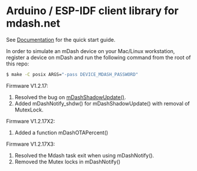 # Arduino / ESP-IDF client library for mdash.net

See [Documentation](https://mdash.net/docs/) for the quick start guide.

In order to simulate an mDash device on your Mac/Linux workstation,
register a device on mDash and run the following command from the root of
this repo:

```sh
$ make -C posix ARGS="-pass DEVICE_MDASH_PASSWORD"
```

Firmware V1.2.17:

1. Resolved the bug on [mDashShadowUpdate()](https://github.com/cesanta/mDash/issues/22).
2. Added mDashNotify_shdw() for mDashShadowUpdate() with removal of MutexLock.

Firmware V1.2.17X2:

1. Added a function mDashOTAPercent()

Firmware V1.2.17X3:

1. Resolved the Mdash task exit when using mDashNotify().
2. Removed the Mutex locks in mDashNotify()
